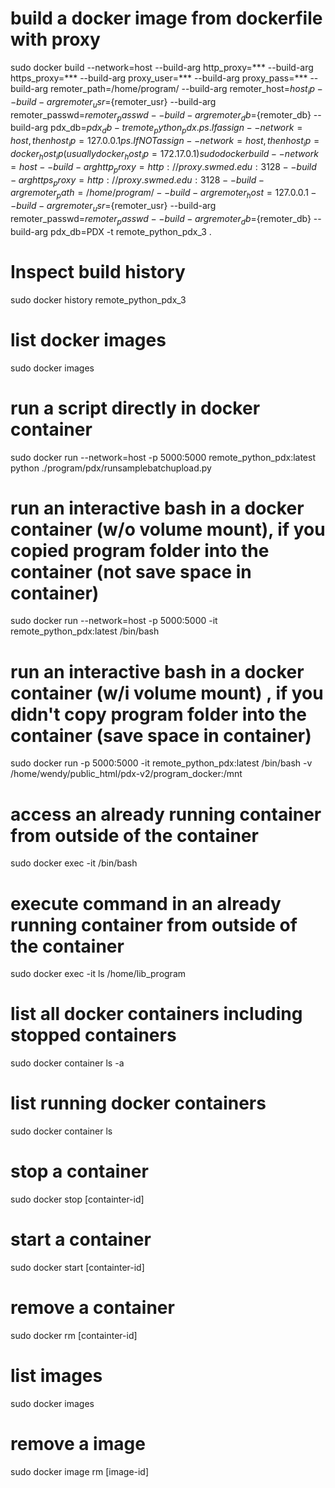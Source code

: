 # build a docker image from dockerfile with proxy
sudo docker build --network=host --build-arg http_proxy=*** --build-arg https_proxy=*** --build-arg proxy_user=*** --build-arg proxy_pass=*** --build-arg remoter_path=/home/program/ --build-arg remoter_host=${host_ip} --build-arg remoter_usr=${remoter_usr} --build-arg remoter_passwd=${remoter_passwd} --build-arg remoter_db=${remoter_db} --build-arg pdx_db=${pdx_db} -t remote_python_pdx.  
ps. If assign --network=host, then host_ip = 127.0.0.1
ps. If NOT assign --network=host, then host_ip = docker_host_ip (usually docker_host_ip = 172.17.0.1)
sudo docker build --network=host --build-arg http_proxy=http://proxy.swmed.edu:3128 --build-arg https_proxy=http://proxy.swmed.edu:3128 --build-arg remoter_path=/home/program/ --build-arg remoter_host=127.0.0.1 --build-arg remoter_usr=${remoter_usr} --build-arg remoter_passwd=${remoter_passwd} --build-arg remoter_db=${remoter_db} --build-arg pdx_db=PDX -t remote_python_pdx_3 .

# Inspect build history
sudo docker history remote_python_pdx_3

# list docker images
sudo docker images

# run a script directly in docker container
sudo docker run --network=host -p 5000:5000 remote_python_pdx:latest python ./program/pdx/runsamplebatchupload.py

# run an interactive bash in a docker container (w/o volume mount), if you copied program folder into the container (not save space in container)
sudo docker run --network=host -p 5000:5000 -it remote_python_pdx:latest /bin/bash 

# run an interactive bash in a docker container (w/i volume mount) , if you didn't copy program folder into the container (save space in container)
sudo docker run -p 5000:5000 -it remote_python_pdx:latest /bin/bash -v /home/wendy/public_html/pdx-v2/program_docker:/mnt

# access an already running container from outside of the container
sudo docker exec -it <container names> /bin/bash

# execute command in an already running container from outside of the container
sudo docker exec -it <container names> ls /home/lib_program

# list all docker containers including stopped containers
sudo docker container ls -a

# list running docker containers
sudo docker container ls

# stop a container
sudo docker stop [containter-id]

# start a container
sudo docker start [containter-id]

# remove a container
sudo docker rm [containter-id]

# list images
sudo docker images

# remove a image
sudo docker image rm [image-id]


